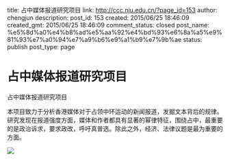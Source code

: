 title: 占中媒体报道研究项目
link: http://ccc.nju.edu.cn/?page_id=153
author: chengjun
description: 
post_id: 153
created: 2015/06/25 18:46:09
created_gmt: 2015/06/25 18:46:09
comment_status: closed
post_name: %e5%8d%a0%e4%b8%ad%e5%aa%92%e4%bd%93%e6%8a%a5%e9%81%93%e7%a0%94%e7%a9%b6%e9%a1%b9%e7%9b%ae
status: publish
post_type: page

# 占中媒体报道研究项目

占中媒体报道研究项目

本项目致力于分析香港媒体对于占领中环运动的新闻报道，发掘文本背后的规律。研究发现在报道强度方面，媒体和作者都具有显著的幂律特征，围绕占中，最重要的是政治诉求，要求政改，呼吁真普选。除此之外，经济、法律议题是最为重要的方面。

![](http://7lrzgn.com1.z0.glb.clouddn.com/occupycentralcn.png)